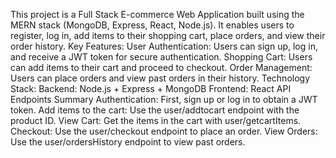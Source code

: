 This project is a Full Stack E-commerce Web Application built using the MERN stack (MongoDB, Express, React, Node.js).
It enables users to register, log in, add items to their shopping cart, place orders, and view their order history.
Key Features:
User Authentication: Users can sign up, log in, and receive a JWT token for secure authentication.
Shopping Cart: Users can add items to their cart and proceed to checkout.
Order Management: Users can place orders and view past orders in their history.
Technology Stack:
Backend: Node.js + Express + MongoDB
Frontend: React
API Endpoints Summary
Authentication: First, sign up or log in to obtain a JWT token.
Add items to the cart: Use the user/addtocart endpoint with the product ID.
View Cart: Get the items in the cart with user/getcartItems.
Checkout: Use the user/checkout endpoint to place an order.
View Orders: Use the user/ordersHistory endpoint to view past orders.

